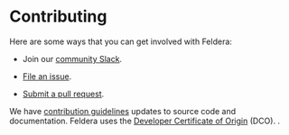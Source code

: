 # Contributing

Here are some ways that you can get involved with Feldera:

- Join our [community Slack].

- [File an issue].

- [Submit a pull request].

We have [contribution guidelines] updates to source code and
documentation. Feldera uses the [Developer Certificate of Origin]
(DCO). .

[community Slack]: https://felderacommunity.slack.com/join/shared_invite/zt-222bq930h-dgsu5IEzAihHg8nQt~dHzA

[file an issue]: https://github.com/feldera/feldera/issues

[submit a pull request]: https://github.com/feldera/feldera/pulls

[Developer Certificate of Origin]: https://developercertificate.org/

[contribution guidelines]: https://github.com/feldera/feldera/blob/main/CONTRIBUTING.md
